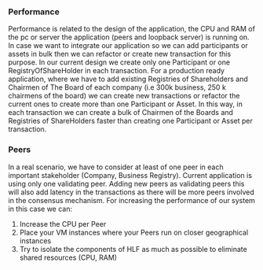 ### Performance
Performance is related to the design of the application, the CPU and RAM of the pc or server the application (peers and loopback server) is running on. In case we want to integrate our application so we can add participants or assets in bulk then we can refactor or create new transaction for this purpose. 
In our current design  we create only one Participant or one RegistryOfShareHolder in each transaction. For a production ready application,  where we have to add existing Registries of Shareholders and Chairmen of The Board of each company (i.e 300k business, 250 k chairmens of the board) we can create new transactions or refactor the current ones to create more than one Participant or Asset. In this way, in each transaction we can create a bulk of 
Chairmen of the Boards and Registries of ShareHolders faster than creating one Participant or Asset per transaction. 

### Peers
In a real scenario, we have to consider at least of one peer in each important stakeholder (Company, Business Registry). Current application is using only one validating peer. 
Adding new peers as validating peers this will also add latency in the transactions as there will be more peers involved in the consensus mechanism. For increasing the performance
of our system in this case we can:
1. Increase the CPU per Peer
2. Place your VM instances where your Peers run on closer geographical instances
3. Try to isolate the components of HLF as much as possible to eliminate shared resources (CPU, RAM)